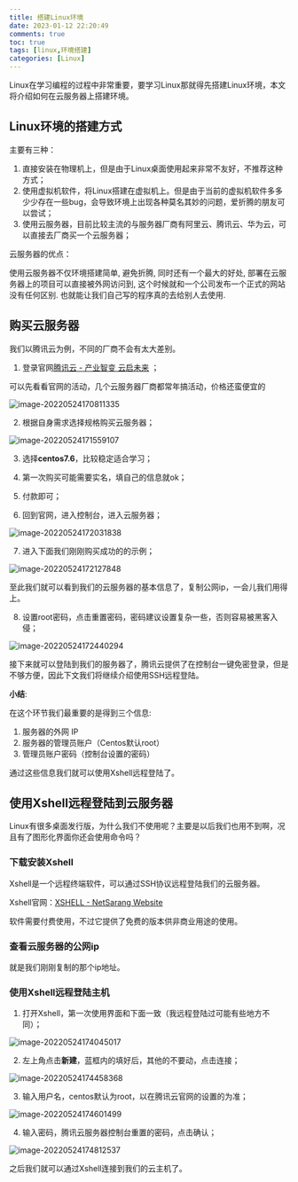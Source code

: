 ```yaml
---
title: 搭建Linux环境
date: 2023-01-12 22:20:49
comments: true
toc: true
tags: [linux,环境搭建]
categories: [Linux]
---
```


Linux在学习编程的过程中非常重要，要学习Linux那就得先搭建Linux环境，本文将介绍如何在云服务器上搭建环境。

## Linux环境的搭建方式

主要有三种：

1. 直接安装在物理机上，但是由于Linux桌面使用起来非常不友好，不推荐这种方式；
2. 使用虚拟机软件，将Linux搭建在虚拟机上。但是由于当前的虚拟机软件多多少少存在一些bug，会导致环境上出现各种莫名其妙的问题，爱折腾的朋友可以尝试；
3. 使用云服务器，目前比较主流的与服务器厂商有阿里云、腾讯云、华为云，可以直接去厂商买一个云服务器；

云服务器的优点：

使用云服务器不仅环境搭建简单, 避免折腾, 同时还有一个最大的好处, 部署在云服务器上的项目可以直接被外网访问到, 这个时候就和一个公司发布一个正式的网站没有任何区别. 也就能让我们自己写的程序真的去给别人去使用.

<!-- more -->

## 购买云服务器

我们以腾讯云为例，不同的厂商不会有太大差别。

1. 登录官网[腾讯云 - 产业智变 云启未来](https://cloud.tencent.com/) ；

可以先看看官网的活动，几个云服务器厂商都常年搞活动，价格还蛮便宜的

![image-20220524170811335](https://cdn.jsdelivr.net/gh/sxfinn/CDN/img/202212021635762.png)

2. 根据自身需求选择规格购买云服务器；

![image-20220524171559107](https://cdn.jsdelivr.net/gh/sxfinn/CDN/img/202212021635706.png)



3. 选择**centos7.6**，比较稳定适合学习；
4. 第一次购买可能需要实名，填自己的信息就ok；
5. 付款即可；

6. 回到官网，进入控制台，进入云服务器；

![image-20220524172031838](https://cdn.jsdelivr.net/gh/sxfinn/CDN/img/202212021635766.png)

7. 进入下面我们刚刚购买成功的的示例；

![image-20220524172127848](https://cdn.jsdelivr.net/gh/sxfinn/CDN/img/202212021636657.png)

至此我们就可以看到我们的云服务器的基本信息了，复制公网ip，一会儿我们用得上。

8. 设置root密码，点击重置密码，密码建议设置复杂一些，否则容易被黑客入侵；

![image-20220524172440294](https://cdn.jsdelivr.net/gh/sxfinn/CDN/img/202212021636243.png)

接下来就可以登陆到我们的服务器了，腾讯云提供了在控制台一键免密登录，但是不够方便，因此下文我们将继续介绍使用SSH远程登陆。

**小结**:

在这个环节我们最重要的是得到三个信息:

1. 服务器的外网 IP
2. 服务器的管理员账户（Centos默认root）
3. 管理员账户密码（控制台设置的密码）

通过这些信息我们就可以使用Xshell远程登陆了。

## 使用Xshell远程登陆到云服务器

Linux有很多桌面发行版，为什么我们不使用呢？主要是以后我们也用不到啊，况且有了图形化界面你还会使用命令吗？

### 下载安装Xshell

Xshell是一个远程终端软件，可以通过SSH协议远程登陆我们的云服务器。

Xshell官网：[XSHELL - NetSarang Website](https://www.xshell.com/zh/xshell/)

软件需要付费使用，不过它提供了免费的版本供非商业用途的使用。

### 查看云服务器的公网ip

就是我们刚刚复制的那个ip地址。

### 使用Xshell远程登陆主机

1. 打开Xshell，第一次使用界面和下面一致（我远程登陆过可能有些地方不同）；

![image-20220524174045017](https://cdn.jsdelivr.net/gh/sxfinn/CDN/img/202212021636887.png)

2. 左上角点击**新建**，蓝框内的填好后，其他的不要动，点击连接；

![image-20220524174458368](https://cdn.jsdelivr.net/gh/sxfinn/CDN/img/202212021636334.png)

3. 输入用户名，centos默认为root，以在腾讯云官网的设置的为准；

![image-20220524174601499](https://cdn.jsdelivr.net/gh/sxfinn/CDN/img/202212021636881.png)

4. 输入密码，腾讯云服务器控制台重置的密码，点击确认；

![image-20220524174812537](https://cdn.jsdelivr.net/gh/sxfinn/CDN/img/202212021637867.png)



之后我们就可以通过Xshell连接到我们的云主机了。